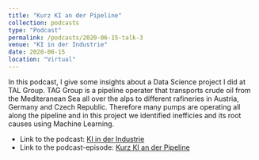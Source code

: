 ```yaml
---
title: "Kurz KI an der Pipeline"
collection: podcasts
type: "Podcast"
permalink: /podcasts/2020-06-15-talk-3
venue: "KI in der Industrie"
date: 2020-06-15
location: "Virtual"
---
```


In this podcast, I give some insights about a Data Science project I did at TAL Group. TAG Group is a pipeline operater that transports crude oil from the Mediteranean Sea all over the alps to different rafineries in Austria, Germany and Czech Republic. Therefore many pumps are operating all along the pipeline and in this project we identified inefficies and its root causes using Machine Learning.

- Link to the podcast: [KI in der Industrie](https://open.spotify.com/show/5bZ2ycqHSddXZqhYJmOwMZ)
- Link to the podcast-episode: [Kurz KI an der Pipeline](https://open.spotify.com/episode/6xhMXcD5aoQ1SYsioDloN8?si=ef399513266c49c6&nd=1)